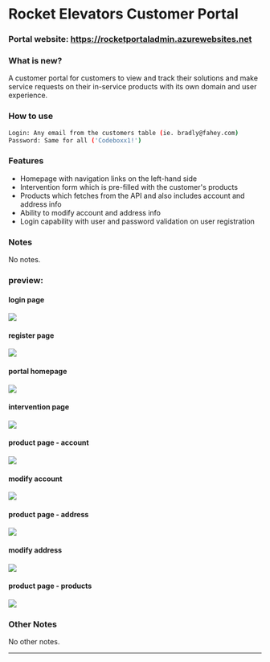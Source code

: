 # Rocket Elevators Customer Portal
### Portal website: https://rocketportaladmin.azurewebsites.net

### What is new?

A customer portal for customers to view and track their solutions and make service requests on their in-service products with its own domain and user experience.

### How to use

```bash
Login: Any email from the customers table (ie. bradly@fahey.com)
Password: Same for all ('Codeboxx1!')
```

### Features
- Homepage with navigation links on the left-hand side
- Intervention form which is pre-filled with the customer's products
- Products which fetches from the API and also includes account and address info
- Ability to modify account and address info
- Login capability with user and password validation on user registration

### Notes
No notes.

### preview:
#### login page
![](https://lh3.googleusercontent.com/pw/AM-JKLUeHWiC1L9sSZF5Etl-DHJftXOgCw5F50Hlp_lzORwc3qzoCywCpy1-UP9BgVAsej9IynIHxZo42RwG6eIEzo9UvOWlm4SiL5E5tFnMo3G3BqFAofhGf8cUVKgudUod3Z_Qi1t3y3hah1XjTYP_EAK7=w1153-h814-no?authuser=0)

#### register page
![](https://lh3.googleusercontent.com/pw/AM-JKLWKNudhrhNsOjv0Y8LE2O1DFC34bWOXWmTjL86tR0P9dEcrvNGpnhdGm3FSCV7Dzt-3FJ1FZnPTLWuL-s7O4_pTCwRj6OR9yFJ2WNFeNnkDaSXhV0PYEhZ_ZJfB-Mbp_gMxQeENUnqb4TpIMW6Qx4bW=w1152-h827-no?authuser=0)

#### portal homepage
![](https://lh3.googleusercontent.com/pw/AM-JKLWn-Q57ihhXvzBxWCOXAAOoYqoklsBXhk-VDX1TUnRExBjQy07Bt-YveLIIrHPqy1C1DKahCoD0pnzqoH1r3LqwEhK66x4QLCcMmI-7OgAo40A6nnt-aspWp-3a_fUnNoBhXR8pGqIkYAJD_laEzGgq=w2304-h1326-no?authuser=0)

#### intervention page
![](https://lh3.googleusercontent.com/pw/AM-JKLU092Nw8XEs0blIonTFZLQaAYV_nyMvUpqhpe3fZObUu4KAHtL4pfFDdzyoigIqcW_tQ022V_E-TqIVL-J-GSxbQCkcANhh_wI55JIEa2FJ9VgwsAy77vvO67a6qt05AZXYO2CnoaFU6d0nyRK_OQYn=w2304-h930-no?authuser=0)

#### product page - account
![](https://lh3.googleusercontent.com/pw/AM-JKLVCiW0oEgMP0B8kFAevp_4CAQz8LrDhTYJTPMOR50XPuGg7y7yETnbFkZA_ChZhSj25R3B4uNdJb84mNGtKP702OUafyD6P4Lqo-8FYyKfKH5xa_4Tm39Sr30PQxzyWQ9Zp2Db9AvfFWpWMf_6lSKTZ=w2304-h482-no?authuser=0)

#### modify account
![](https://lh3.googleusercontent.com/pw/AM-JKLWs41sU6eyun97hg_VhqT4NsMf90vXb4jYjsnfByESQYAv3TE5nmsyh-b1TXSsZJkcm6umgfZ8kk9nGdVx-TS5K8OV2p9R8FtxQVj7Fn0tEIcLWVv_psMHD9DGgfwKTK1Qw0bZZlD3fx2qVFxiKy0YH=w2304-h1522-no?authuser=0)

#### product page - address
![](https://lh3.googleusercontent.com/pw/AM-JKLXfPM0ChnU00aac0daPD1tJycAnSQh8m7u5wQO5yDjYznFxJTrHbvAN2wHiJdXzsMS4Bpy_CRvzBMQPxhj0k1VTjD2y_QsYKWqhfkvZC1QW4hHGsms-gS_M_ASvtJti8o1wI4EsZEV16o9b8AwBi_sy=w2304-h294-no?authuser=0)

#### modify address
![](https://lh3.googleusercontent.com/pw/AM-JKLXTwMizuNqE4174w27WcI3_CceJHfxODzqxO-swZzDpjwzg_pdlEBOKe1SnLzN2IdTjCG1hRhUMi7sRKtJmp2pchRTu5tEW32t-hLVMa2ssw-G3n7z7O5LJ4kv-OPVL-mGCKuf41X185CchS2qleWSK=w2304-h1598-no?authuser=0)

#### product page - products
![](https://lh3.googleusercontent.com/pw/AM-JKLUvAyx17Fxs3_naQuP0i0N-ycywhA3TP8GY2bYRJxM1NTx4HVVlNzsJGBRVSFyLBZ_zp8WPqQkVO_yKeCU-q6IwmvpKi854FKcikZ_UDtt_wlrDiuOfwEWASUmVkb6C31muWlO3wGl9gVBZJYMNjETP=w2304-h318-no?authuser=0)

### Other Notes
No other notes.

----------------